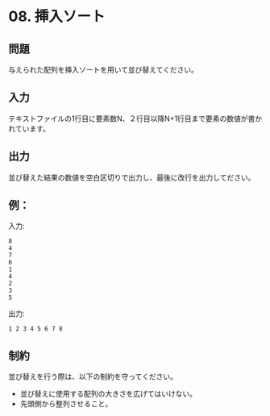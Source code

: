 # 08. 挿入ソート

## 問題

与えられた配列を挿入ソートを用いて並び替えてください。

## 入力

テキストファイルの1行目に要素数N、２行目以降N+1行目まで要素の数値が書かれています。

## 出力

並び替えた結果の数値を空白区切りで出力し、最後に改行を出力してださい。

## 例：

入力:
```
8
4
7
6
1
4
2
3
5
```
出力:
```
1 2 3 4 5 6 7 8
```

## 制約

並び替えを行う際は、以下の制約を守ってください。

- 並び替えに使用する配列の大きさを広げてはいけない。
- 先頭側から整列させること。